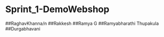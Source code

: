# Sprint_1-DemoWebshop
##RaghavKhanna/n
##Rakkesh
##Ramya G
##Ramyabharathi Thupakula
##Durgabhavani

